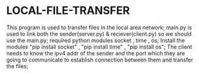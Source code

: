 # LOCAL-FILE-TRANSFER
This program is used to transfer files in the local area network;
main.py is used to link both the sender(server.py) & reciever(client.py) so we should use the main.py;
required python modules socket , time , os;
Install the modules "pip install socket" , "pip install time" , "pip install os";
The client needs to know the ipv4 addr of the sender and the port which they are going to communicate to establish connection between them and transfer the files;

